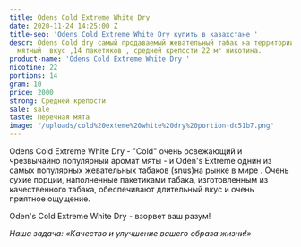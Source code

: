 ```yaml
---
title: Odens Cold Extreme White Dry
date: 2020-11-24 14:25:00 Z
title-seo: 'Odens Cold Extreme White Dry купить в казахстане '
descr: Odens Cold dry самый продаваемый жевательный табак на территории СНГ. Приятный
  мятный  вкус ,14 пакетиков , средней крепости 22 мг никотина.
product-name: 'Odens Cold Extreme White Dry '
nicotine: 22
portions: 14
gram: 10
price: 2000
strong: Средней крепости
sale: sale
taste: Перечная мята
image: "/uploads/cold%20exteme%20white%20dry%20portion-dc51b7.png"
---
```


Odens Cold Extreme White Dry - "Cold" очень освежающий и чрезвычайно популярный аромат мяты - и Oden's Extreme  однин из самых популярных жевательных табаков (snus)на рынке в мире . Очень сухие порции, наполненные  пакетиками табака, изготовленным из качественного табака, обеспечивают длительный вкус и очень приятное ощущение.

 Oden's Cold Extreme White Dry - взорвет ваш разум!

*Наша задача: «Качество и улучшение вашего образа жизни!»*